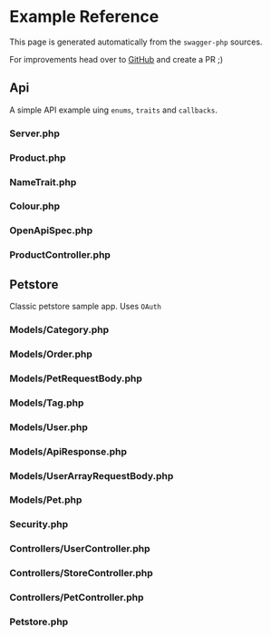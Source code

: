# Example Reference

This page is generated automatically from the `swagger-php` sources.

For improvements head over to [GitHub](https://github.com/zircote/swagger-php) and create a PR ;)


## Api

A simple API example uing `enums`, `traits` and `callbacks`.

### Server.php

<codeblock id="api-Server">
  <template v-slot:at>

<<< @/../examples/specs/api/attributes/Server.php

  </template>
  <template v-slot:an>

<<< @/../examples/specs/api/annotations/Server.php

  </template>
</codeblock>

### Product.php

<codeblock id="api-Product">
  <template v-slot:at>

<<< @/../examples/specs/api/attributes/Product.php

  </template>
  <template v-slot:an>

<<< @/../examples/specs/api/annotations/Product.php

  </template>
</codeblock>

### NameTrait.php

<codeblock id="api-NameTrait">
  <template v-slot:at>

<<< @/../examples/specs/api/attributes/NameTrait.php

  </template>
  <template v-slot:an>

<<< @/../examples/specs/api/annotations/NameTrait.php

  </template>
</codeblock>

### Colour.php

<codeblock id="api-Colour">
  <template v-slot:at>

<<< @/../examples/specs/api/attributes/Colour.php

  </template>
  <template v-slot:an>

<<< @/../examples/specs/api/annotations/Colour.php

  </template>
</codeblock>

### OpenApiSpec.php

<codeblock id="api-OpenApiSpec">
  <template v-slot:at>

<<< @/../examples/specs/api/attributes/OpenApiSpec.php

  </template>
  <template v-slot:an>

<<< @/../examples/specs/api/annotations/OpenApiSpec.php

  </template>
</codeblock>

### ProductController.php

<codeblock id="api-ProductController">
  <template v-slot:at>

<<< @/../examples/specs/api/attributes/ProductController.php

  </template>
  <template v-slot:an>

<<< @/../examples/specs/api/annotations/ProductController.php

  </template>
</codeblock>


## Petstore

Classic petstore sample app. Uses `OAuth`

### Models/Category.php

<codeblock id="petstore-Category">
  <template v-slot:at>

<<< @/../examples/specs/petstore/attributes/Models/Category.php

  </template>
  <template v-slot:an>

<<< @/../examples/specs/petstore/annotations/Models/Category.php

  </template>
</codeblock>

### Models/Order.php

<codeblock id="petstore-Order">
  <template v-slot:at>

<<< @/../examples/specs/petstore/attributes/Models/Order.php

  </template>
  <template v-slot:an>

<<< @/../examples/specs/petstore/annotations/Models/Order.php

  </template>
</codeblock>

### Models/PetRequestBody.php

<codeblock id="petstore-PetRequestBody">
  <template v-slot:at>

<<< @/../examples/specs/petstore/attributes/Models/PetRequestBody.php

  </template>
  <template v-slot:an>

<<< @/../examples/specs/petstore/annotations/Models/PetRequestBody.php

  </template>
</codeblock>

### Models/Tag.php

<codeblock id="petstore-Tag">
  <template v-slot:at>

<<< @/../examples/specs/petstore/attributes/Models/Tag.php

  </template>
  <template v-slot:an>

<<< @/../examples/specs/petstore/annotations/Models/Tag.php

  </template>
</codeblock>

### Models/User.php

<codeblock id="petstore-User">
  <template v-slot:at>

<<< @/../examples/specs/petstore/attributes/Models/User.php

  </template>
  <template v-slot:an>

<<< @/../examples/specs/petstore/annotations/Models/User.php

  </template>
</codeblock>

### Models/ApiResponse.php

<codeblock id="petstore-ApiResponse">
  <template v-slot:at>

<<< @/../examples/specs/petstore/attributes/Models/ApiResponse.php

  </template>
  <template v-slot:an>

<<< @/../examples/specs/petstore/annotations/Models/ApiResponse.php

  </template>
</codeblock>

### Models/UserArrayRequestBody.php

<codeblock id="petstore-UserArrayRequestBody">
  <template v-slot:at>

<<< @/../examples/specs/petstore/attributes/Models/UserArrayRequestBody.php

  </template>
  <template v-slot:an>

<<< @/../examples/specs/petstore/annotations/Models/UserArrayRequestBody.php

  </template>
</codeblock>

### Models/Pet.php

<codeblock id="petstore-Pet">
  <template v-slot:at>

<<< @/../examples/specs/petstore/attributes/Models/Pet.php

  </template>
  <template v-slot:an>

<<< @/../examples/specs/petstore/annotations/Models/Pet.php

  </template>
</codeblock>

### Security.php

<codeblock id="petstore-Security">
  <template v-slot:at>

<<< @/../examples/specs/petstore/attributes/Security.php

  </template>
  <template v-slot:an>

<<< @/../examples/specs/petstore/annotations/Security.php

  </template>
</codeblock>

### Controllers/UserController.php

<codeblock id="petstore-UserController">
  <template v-slot:at>

<<< @/../examples/specs/petstore/attributes/Controllers/UserController.php

  </template>
  <template v-slot:an>

<<< @/../examples/specs/petstore/annotations/Controllers/UserController.php

  </template>
</codeblock>

### Controllers/StoreController.php

<codeblock id="petstore-StoreController">
  <template v-slot:at>

<<< @/../examples/specs/petstore/attributes/Controllers/StoreController.php

  </template>
  <template v-slot:an>

<<< @/../examples/specs/petstore/annotations/Controllers/StoreController.php

  </template>
</codeblock>

### Controllers/PetController.php

<codeblock id="petstore-PetController">
  <template v-slot:at>

<<< @/../examples/specs/petstore/attributes/Controllers/PetController.php

  </template>
  <template v-slot:an>

<<< @/../examples/specs/petstore/annotations/Controllers/PetController.php

  </template>
</codeblock>

### Petstore.php

<codeblock id="petstore-Petstore">
  <template v-slot:at>

<<< @/../examples/specs/petstore/attributes/Petstore.php

  </template>
  <template v-slot:an>

<<< @/../examples/specs/petstore/annotations/Petstore.php

  </template>
</codeblock>


